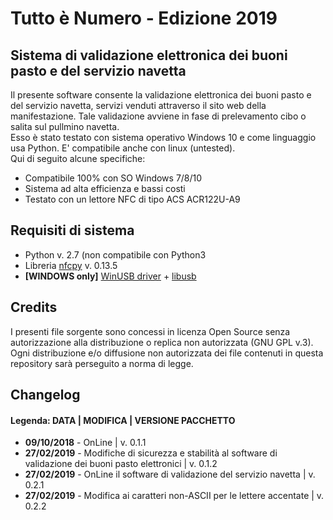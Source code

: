 <h1>Tutto è Numero - Edizione 2019</h1>
<h2>Sistema di validazione elettronica dei buoni pasto e del servizio navetta</h2>
<p>Il presente software consente la validazione elettronica dei buoni pasto e del servizio navetta, servizi venduti attraverso il sito web della manifestazione. Tale validazione avviene in fase di prelevamento cibo o salita sul pullmino navetta.
<br>Esso è stato testato con sistema operativo Windows 10 e come linguaggio usa Python. E' compatibile anche con linux (untested).<br>
Qui di seguito alcune specifiche:
<ul>
<li>Compatibile 100% con SO Windows 7/8/10</li>
<li>Sistema ad alta efficienza e bassi costi</li>
<li>Testato con un lettore NFC di tipo ACS ACR122U-A9</li>
</ul>
<h2>Requisiti di sistema</h2>
<ul>
<li>Python v. 2.7 (non compatibile con Python3</li>
  <li>Libreria <a href="https://nfcpy.readthedocs.io/en/latest/" target="_blank">nfcpy</a> v. 0.13.5</li>
  <li><b>[WINDOWS only]</b> <a href="https://zadig.akeo.ie/" target=_blank">WinUSB driver</a> + <a href="https://libusb.info/" target="_blank">libusb</a></li>
</ul>
<h2>Credits</h2>
<p>I presenti file sorgente sono concessi in licenza Open Source senza autorizzazione alla distribuzione o replica non autorizzata (GNU GPL v.3).<br>
Ogni distribuzione e/o diffusione non autorizzata dei file contenuti in questa repository sarà perseguito a norma di legge.</p>

<h2>Changelog</h2>
<h4>Legenda: DATA | MODIFICA | VERSIONE PACCHETTO</h4>
<ul>
  <li><b>09/10/2018</b> - OnLine | v. 0.1.1</li>
  <li><b>27/02/2019</b> - Modifiche di sicurezza e stabilità al software di validazione dei buoni pasto elettronici | v. 0.1.2</li>
  <li><b>27/02/2019</b> - OnLine il software di validazione del servizio navetta | v. 0.2.1</li>
  <li><b>27/02/2019</b> - Modifica ai caratteri non-ASCII per le lettere accentate | v. 0.2.2</li>
</ul>
